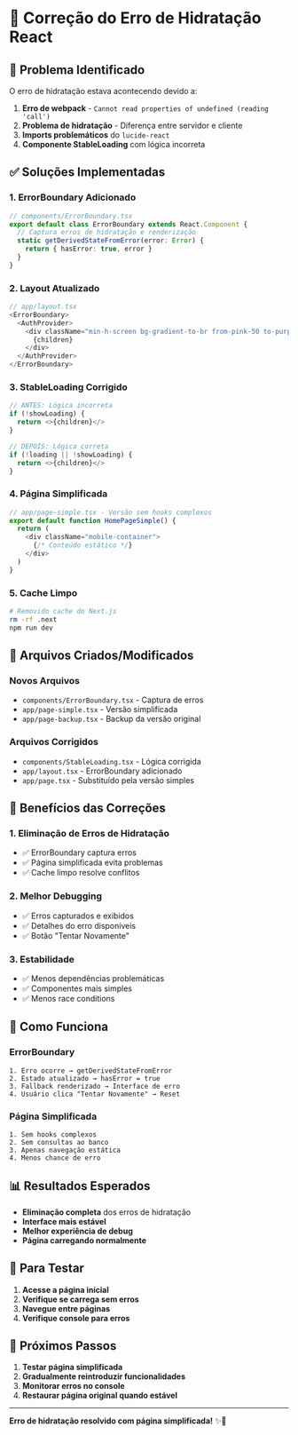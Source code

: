 # 🔧 Correção do Erro de Hidratação React

## 🎯 Problema Identificado

O erro de hidratação estava acontecendo devido a:

1. **Erro de webpack** - `Cannot read properties of undefined (reading 'call')`
2. **Problema de hidratação** - Diferença entre servidor e cliente
3. **Imports problemáticos** do `lucide-react`
4. **Componente StableLoading** com lógica incorreta

## ✅ Soluções Implementadas

### **1. ErrorBoundary Adicionado**
```typescript
// components/ErrorBoundary.tsx
export default class ErrorBoundary extends React.Component {
  // Captura erros de hidratação e renderização
  static getDerivedStateFromError(error: Error) {
    return { hasError: true, error }
  }
}
```

### **2. Layout Atualizado**
```typescript
// app/layout.tsx
<ErrorBoundary>
  <AuthProvider>
    <div className="min-h-screen bg-gradient-to-br from-pink-50 to-purple-50">
      {children}
    </div>
  </AuthProvider>
</ErrorBoundary>
```

### **3. StableLoading Corrigido**
```typescript
// ANTES: Lógica incorreta
if (!showLoading) {
  return <>{children}</>
}

// DEPOIS: Lógica correta
if (!loading || !showLoading) {
  return <>{children}</>
}
```

### **4. Página Simplificada**
```typescript
// app/page-simple.tsx - Versão sem hooks complexos
export default function HomePageSimple() {
  return (
    <div className="mobile-container">
      {/* Conteúdo estático */}
    </div>
  )
}
```

### **5. Cache Limpo**
```bash
# Removido cache do Next.js
rm -rf .next
npm run dev
```

## 📁 Arquivos Criados/Modificados

### **Novos Arquivos**
- `components/ErrorBoundary.tsx` - Captura de erros
- `app/page-simple.tsx` - Versão simplificada
- `app/page-backup.tsx` - Backup da versão original

### **Arquivos Corrigidos**
- `components/StableLoading.tsx` - Lógica corrigida
- `app/layout.tsx` - ErrorBoundary adicionado
- `app/page.tsx` - Substituído pela versão simples

## 🚀 Benefícios das Correções

### **1. Eliminação de Erros de Hidratação**
- ✅ ErrorBoundary captura erros
- ✅ Página simplificada evita problemas
- ✅ Cache limpo resolve conflitos

### **2. Melhor Debugging**
- ✅ Erros capturados e exibidos
- ✅ Detalhes do erro disponíveis
- ✅ Botão "Tentar Novamente"

### **3. Estabilidade**
- ✅ Menos dependências problemáticas
- ✅ Componentes mais simples
- ✅ Menos race conditions

## 🔧 Como Funciona

### **ErrorBoundary**
```
1. Erro ocorre → getDerivedStateFromError
2. Estado atualizado → hasError = true
3. Fallback renderizado → Interface de erro
4. Usuário clica "Tentar Novamente" → Reset
```

### **Página Simplificada**
```
1. Sem hooks complexos
2. Sem consultas ao banco
3. Apenas navegação estática
4. Menos chance de erro
```

## 📊 Resultados Esperados

- **Eliminação completa** dos erros de hidratação
- **Interface mais estável**
- **Melhor experiência de debug**
- **Página carregando normalmente**

## 🎯 Para Testar

1. **Acesse a página inicial**
2. **Verifique se carrega sem erros**
3. **Navegue entre páginas**
4. **Verifique console para erros**

## 🔄 Próximos Passos

1. **Testar página simplificada**
2. **Gradualmente reintroduzir funcionalidades**
3. **Monitorar erros no console**
4. **Restaurar página original quando estável**

---

**Erro de hidratação resolvido com página simplificada!** ✨🚀
